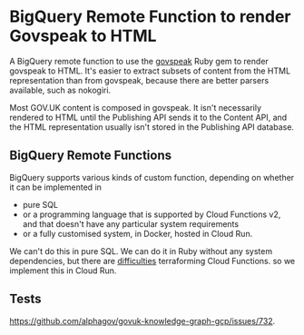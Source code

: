 # BigQuery Remote Function to render Govspeak to HTML

A BigQuery remote function to use the [govspeak](https://github.com/alphagov/govspeak) Ruby gem to render govspeak to HTML.  It's easier to extract subsets of content from the HTML representation than from govspeak, because there are better parsers available, such as nokogiri.

Most GOV.UK content is composed in govspeak.  It isn't necessarily rendered to HTML until the Publishing API sends it to the Content API, and the HTML representation usually isn't stored in the Publishing API database.

## BigQuery Remote Functions

BigQuery supports various kinds of custom function, depending on whether it can
be implemented in

* pure SQL
* or a programming language that is supported by Cloud Functions v2, and that
  doesn't have any particular system requirements
* or a fully customised system, in Docker, hosted in Cloud Run.

We can't do this in pure SQL. We can do it in Ruby without any system
dependencies, but there are
[difficulties](https://github.com/alphagov/govuk-knowledge-graph-gcp/issues/749)
terraforming Cloud Functions. so we implement this in Cloud Run.

## Tests

https://github.com/alphagov/govuk-knowledge-graph-gcp/issues/732.
